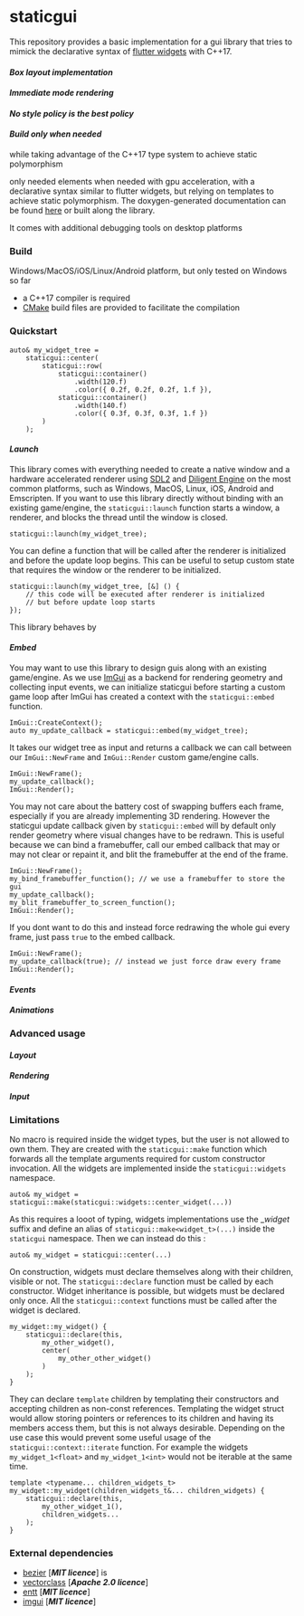 # staticgui

This repository provides a basic implementation for a gui library that tries to mimick the declarative syntax of [flutter widgets](https://flutter.dev/) with C++17.


#### _Box layout implementation_

#### _Immediate mode rendering_

#### _No style policy is the best policy_

#### _Build only when needed_


 while taking advantage of the C++17 type system to achieve static polymorphism


 only needed elements when needed with gpu acceleration, with a declarative syntax similar to flutter widgets, but relying on templates to achieve static polymorphism. The doxygen-generated documentation can be found [here](https://okok.org/) or built along the library. 

 It comes with additional debugging tools on desktop platforms

### __Build__
Windows/MacOS/iOS/Linux/Android platform, but only tested on Windows so far

- a C++17 compiler is required
- [CMake](https://cmake.org/) build files are provided to facilitate the compilation


### __Quickstart__

```
auto& my_widget_tree = 
	staticgui::center(
		staticgui::row(
			staticgui::container()
				.width(120.f)
				.color({ 0.2f, 0.2f, 0.2f, 1.f }),
			staticgui::container()
				.width(140.f)
				.color({ 0.3f, 0.3f, 0.3f, 1.f })
		)
	);
```

#### _Launch_

This library comes with everything needed to create a native window and a hardware accelerated renderer using [SDL2]() and [Diligent Engine]() on the most common platforms, such as Windows, MacOS, Linux, iOS, Android and Emscripten. If you want to use this library directly without binding with an existing game/engine, the `staticgui::launch` function starts a window, a renderer, and blocks the thread until the window is closed. 

```
staticgui::launch(my_widget_tree);
```

You can define a function that will be called after the renderer is initialized and before the update loop begins. This can be useful to setup custom state that requires the window or the renderer to be initialized.

```
staticgui::launch(my_widget_tree, [&] () {
	// this code will be executed after renderer is initialized
	// but before update loop starts
});
```

This library behaves by 



#### _Embed_

You may want to use this library to design guis along with an existing game/engine. As we use [ImGui](https://github.com/ocornut/imgui) as a backend for rendering geometry and collecting input events, we can initialize staticgui before starting a custom game loop after ImGui has created a context with the `staticgui::embed` function. 

```
ImGui::CreateContext();
auto my_update_callback = staticgui::embed(my_widget_tree);
```

It takes our widget tree as input and returns a callback we can call between our `ImGui::NewFrame` and `ImGui::Render` custom game/engine calls. 

```
ImGui::NewFrame();
my_update_callback();
ImGui::Render();
```

You may not care about the battery cost of swapping buffers each frame, especially if you are already implementing 3D rendering. However the staticgui update callback given by `staticgui::embed` will by default only render geometry where visual changes have to be redrawn. This is useful because we can bind a framebuffer, call our embed callback that may or may not clear or repaint it, and blit the framebuffer at the end of the frame.

```
ImGui::NewFrame();
my_bind_framebuffer_function(); // we use a framebuffer to store the gui
my_update_callback();
my_blit_framebuffer_to_screen_function();
ImGui::Render();
```

If you dont want to do this and instead force redrawing the whole gui every frame, just pass `true` to the embed callback.

```
ImGui::NewFrame();
my_update_callback(true); // instead we just force draw every frame
ImGui::Render();
```


#### _Events_

#### _Animations_


### __Advanced usage__

#### _Layout_

#### _Rendering_

#### _Input_

### __Limitations__

No macro is required inside the widget types, but the user is not allowed to own them. They are created with the `staticgui::make` function which forwards all the template arguments required for custom constructor invocation. All the widgets are implemented inside the `staticgui::widgets` namespace.

```
auto& my_widget = staticgui::make(staticgui::widgets::center_widget(...))
```

As this requires a looot of typing, widgets implementations use the __widget_ suffix and define an alias of `staticgui::make<widget_t>(...)` inside the `staticgui` namespace. Then we can instead do this :

```
auto& my_widget = staticgui::center(...)
```

On construction, widgets must declare themselves along with their children, visible or not. The `staticgui::declare` function must be called by each constructor. Widget inheritance is possible, but widgets must be declared only once. All the `staticgui::context` functions must be called after the widget is declared.

```
my_widget::my_widget() {
	staticgui::declare(this, 
		my_other_widget(), 
		center(
			my_other_other_widget()
		)			
	);
}
```

They can declare `template` children by templating their constructors and accepting children as non-const references. Templating the widget struct would allow storing pointers or references to its children and having its members access them, but this is not always desirable. Depending on the use case this would prevent some useful usage of the `staticgui::context::iterate` function. For example the widgets `my_widget_1<float>` and `my_widget_1<int>` would not be iterable at the same time.

```
template <typename... children_widgets_t>
my_widget::my_widget(children_widgets_t&... children_widgets) {
	staticgui::declare(this, 
		my_other_widget_1(),
		children_widgets...
	);
}
```


### __External dependencies__

- [bezier](https://github.com/oysteinmyrmo/bezier) [___MIT licence___] is
- [vectorclass](https://github.com/vectorclass/version2) [___Apache 2.0 licence___]
- [entt](https://github.com/skypjack/entt) [___MIT licence___]
- [imgui](https://github.com/ocornut/imgui) [___MIT licence___]
